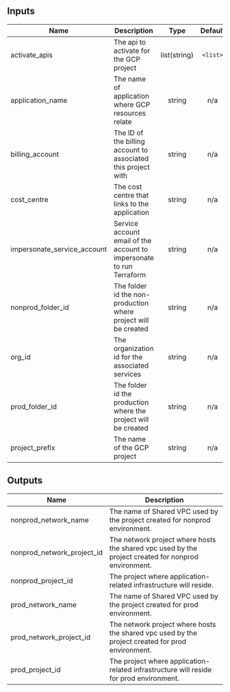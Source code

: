 <!-- BEGINNING OF PRE-COMMIT-TERRAFORM DOCS HOOK -->
## Inputs

| Name | Description | Type | Default | Required |
|------|-------------|:----:|:-----:|:-----:|
| activate\_apis | The api to activate for the GCP project | list(string) | `<list>` | no |
| application\_name | The name of application where GCP resources relate | string | n/a | yes |
| billing\_account | The ID of the billing account to associated this project with | string | n/a | yes |
| cost\_centre | The cost centre that links to the application | string | n/a | yes |
| impersonate\_service\_account | Service account email of the account to impersonate to run Terraform | string | n/a | yes |
| nonprod\_folder\_id | The folder id the non-production where project will be created | string | n/a | yes |
| org\_id | The organization id for the associated services | string | n/a | yes |
| prod\_folder\_id | The folder id the production where the project will be created | string | n/a | yes |
| project\_prefix | The name of the GCP project | string | n/a | yes |

## Outputs

| Name | Description |
|------|-------------|
| nonprod\_network\_name | The name of Shared VPC used by the project created for nonprod environment. |
| nonprod\_network\_project\_id | The network project where hosts the shared vpc used by the project created for nonprod environment. |
| nonprod\_project\_id | The project where application-related infrastructure will reside. |
| prod\_network\_name | The name of Shared VPC used by the project created for prod environment. |
| prod\_network\_project\_id | The network project where hosts the shared vpc used by the project created for prod environment. |
| prod\_project\_id | The project where application-related infrastructure will reside for prod environment. |

<!-- END OF PRE-COMMIT-TERRAFORM DOCS HOOK -->
